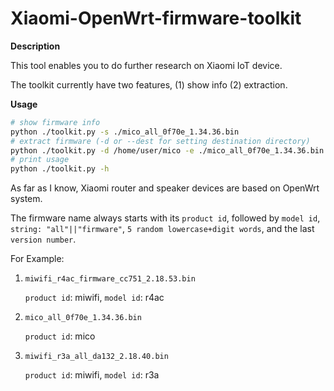 # Xiaomi-OpenWrt-firmware-toolkit

**Description**

This tool enables you to do further research on Xiaomi IoT device.

The toolkit currently have two features, (1) show info (2) extraction.

**Usage**

```bash
# show firmware info
python ./toolkit.py -s ./mico_all_0f70e_1.34.36.bin
# extract firmware (-d or --dest for setting destination directory)
python ./toolkit.py -d /home/user/mico -e ./mico_all_0f70e_1.34.36.bin
# print usage
python ./toolkit.py -h
```

As far as I know, Xiaomi router and speaker devices are based on OpenWrt system.

The firmware name always starts with its `product id`, followed by `model id`, `string: "all"||"firmware"`, `5 random lowercase+digit words`, and the last `version number`.

For Example:
1. `miwifi_r4ac_firmware_cc751_2.18.53.bin`
   
    `product id`: miwifi, `model id`: r4ac

2. `mico_all_0f70e_1.34.36.bin`
       
    `product id`: mico
3. `miwifi_r3a_all_da132_2.18.40.bin`

    `product id`: miwifi, `model id`: r3a

